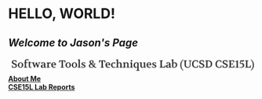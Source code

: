 # HELLO, WORLD!
## *Welcome to **Jason's Page***
![image](week0-lab1-report.PNG)
[**About Me**](https://github.com/jasonb1910)
<br>[**CSE15L Lab Reports**](lab-report-1-week-0.md)


